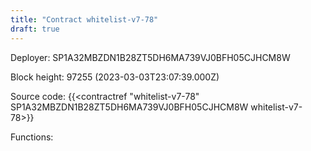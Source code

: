 ```yaml
---
title: "Contract whitelist-v7-78"
draft: true
---
```

Deployer: SP1A32MBZDN1B28ZT5DH6MA739VJ0BFH05CJHCM8W


 



Block height: 97255 (2023-03-03T23:07:39.000Z)

Source code: {{<contractref "whitelist-v7-78" SP1A32MBZDN1B28ZT5DH6MA739VJ0BFH05CJHCM8W whitelist-v7-78>}}

Functions:


